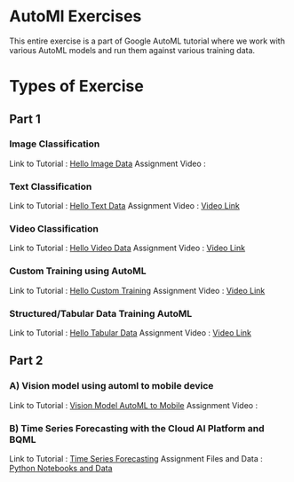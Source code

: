 # AutoMl Exercises
This entire exercise is a part of Google AutoML tutorial where we work with various AutoML models and run them against various training data. 

# Types of Exercise

## Part 1
### Image Classification
Link to Tutorial : [Hello Image Data](https://cloud.google.com/ai-platform-unified/docs/tutorials/image-recognition-automl)
Assignment Video :
###  Text Classification
Link to Tutorial : [Hello Text Data](https://cloud.google.com/ai-platform-unified/docs/tutorials/text-classification-automl)
Assignment Video : [Video Link](https://github.com/shivkumarganesh/Deep-Learning-Course/tree/main/Assignment-2/Text%20Classification)
### Video Classification
Link to Tutorial : [Hello Video Data](https://cloud.google.com/ai-platform-unified/docs/tutorials/video-classification-automl)
Assignment Video : [Video Link](https://github.com/shivkumarganesh/Deep-Learning-Course/tree/main/Assignment-2/Video%20Classification)
### Custom Training using AutoML
Link to Tutorial : [Hello Custom Training](https://cloud.google.com/ai-platform-unified/docs/tutorials/image-recognition-custom)
Assignment Video : [Video Link](https://github.com/shivkumarganesh/Deep-Learning-Course/tree/main/Assignment-2/Custom%20Training%20Final)
### Structured/Tabular Data Training AutoML
Link to Tutorial : [Hello Tabular Data](https://cloud.google.com/ai-platform-unified/docs/tutorials/tabular-automl)
Assignment Video : [Video Link](https://github.com/shivkumarganesh/Deep-Learning-Course/tree/main/Assignment-2/Structured%20Data)

## Part 2
### A) Vision model using automl to mobile device
Link to Tutorial : [Vision Model AutoML to Mobile](https://codelabs.developers.google.com/codelabs/automl-vision-edge-in-mlkit#0)
Assignment Video :
### B) Time Series Forecasting with the Cloud AI Platform and BQML
Link to Tutorial : [Time Series Forecasting](https://codelabs.developers.google.com/codelabs/time-series-forecasting-with-cloud-ai-platform#0)
Assignment Files and Data : [Python Notebooks and Data](https://github.com/shivkumarganesh/Deep-Learning-Course/tree/main/Assignment-2/Time%20Series%20Forecasting)
